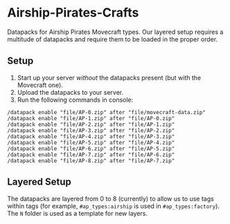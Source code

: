 # Airship-Pirates-Crafts
Datapacks for Airship Pirates Movecraft types.  Our layered setup requires a multitude of datapacks and require them to be loaded in the proper order.

## Setup
1. Start up your server *without* the datapacks present (but with the Movecraft one).
2. Upload the datapacks to your server.
3. Run the following commands in console:
```
/datapack enable "file/AP-0.zip" after "file/movecraft-data.zip"
/datapack enable "file/AP-1.zip" after "file/AP-0.zip"
/datapack enable "file/AP-2.zip" after "file/AP-1.zip"
/datapack enable "file/AP-3.zip" after "file/AP-2.zip"
/datapack enable "file/AP-4.zip" after "file/AP-3.zip"
/datapack enable "file/AP-5.zip" after "file/AP-4.zip"
/datapack enable "file/AP-6.zip" after "file/AP-5.zip"
/datapack enable "file/AP-7.zip" after "file/AP-6.zip"
/datapack enable "file/AP-8.zip" after "file/AP-7.zip"
```

## Layered Setup
The datapacks are layered from 0 to 8 (currently) to allow us to use tags within tags (for example, `#ap_types:airship` is used in `#ap_types:factory`).  The `N` folder is used as a template for new layers.